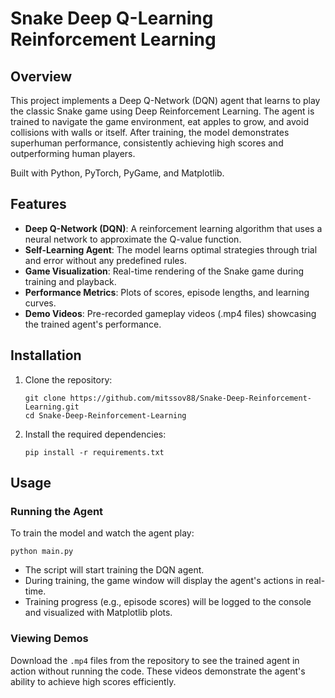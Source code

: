 # Snake Deep Q-Learning Reinforcement Learning
## Overview

This project implements a Deep Q-Network (DQN) agent that learns to play the classic Snake game using Deep Reinforcement Learning. The agent is trained to navigate the game environment, eat apples to grow, and avoid collisions with walls or itself. After training, the model demonstrates superhuman performance, consistently achieving high scores and outperforming human players.

Built with Python, PyTorch, PyGame, and Matplotlib.

## Features

- **Deep Q-Network (DQN)**: A reinforcement learning algorithm that uses a neural network to approximate the Q-value function.
- **Self-Learning Agent**: The model learns optimal strategies through trial and error without any predefined rules.
- **Game Visualization**: Real-time rendering of the Snake game during training and playback.
- **Performance Metrics**: Plots of scores, episode lengths, and learning curves.
- **Demo Videos**: Pre-recorded gameplay videos (.mp4 files) showcasing the trained agent's performance.

## Installation

1. Clone the repository:
   ```
   git clone https://github.com/mitssov88/Snake-Deep-Reinforcement-Learning.git
   cd Snake-Deep-Reinforcement-Learning
   ```

2. Install the required dependencies:
   ```
   pip install -r requirements.txt
   ```

## Usage

### Running the Agent
To train the model and watch the agent play:
```
python main.py
```

- The script will start training the DQN agent.
- During training, the game window will display the agent's actions in real-time.
- Training progress (e.g., episode scores) will be logged to the console and visualized with Matplotlib plots.

### Viewing Demos
Download the `.mp4` files from the repository to see the trained agent in action without running the code. These videos demonstrate the agent's ability to achieve high scores efficiently.
